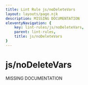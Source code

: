 ```yaml
---
title: Lint Rule js/noDeleteVars
layout: layouts/page.njk
description: MISSING DOCUMENTATION
eleventyNavigation: {
	key: lint-rules/js/noDeleteVars,
	parent: lint-rules,
	title: js/noDeleteVars
}
---
```


# js/noDeleteVars

MISSING DOCUMENTATION
